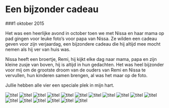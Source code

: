 Een bijzonder cadeau
====================

###1 oktober 2015

Het was een heerlijke avond in october toen we met Nissa en haar mama op pad gingen voor leuke foto’s voor papa van Nissa. Ze wilden een cadeau geven voor zijn verjaardag, een bijzondere cadeau die hij altijd mee mocht nemen als hij ver van huis was.

Nissa heeft een broertje, Remi, hij kijkt elke dag naar mama, papa en zijn kleine zusje van boven, hij is altijd in hun gedachten. Het was heel bijzonder voor mij om de grootste droom van de ouders van Remi en Nissa te vervullen, hun kinderen samen brengen, al was het maar op de foto. 

Jullie hebben alle vier een speciale plek in mijn hart.

![titel](/img/blog/een-bijzonder-cadeau/1.jpg)
![titel](/img/blog/een-bijzonder-cadeau/2.jpg)
![titel](/img/blog/een-bijzonder-cadeau/3.jpg)
![titel](/img/blog/een-bijzonder-cadeau/4.jpg)
![titel](/img/blog/een-bijzonder-cadeau/5.jpg)
![titel](/img/blog/een-bijzonder-cadeau/6.jpg)
![titel](/img/blog/een-bijzonder-cadeau/7.jpg)
![titel](/img/blog/een-bijzonder-cadeau/8.jpg)
![titel](/img/blog/een-bijzonder-cadeau/9.jpg)
![titel](/img/blog/een-bijzonder-cadeau/10.jpg)
![titel](/img/blog/een-bijzonder-cadeau/11.jpg)
![titel](/img/blog/een-bijzonder-cadeau/12.jpg)
![titel](/img/blog/een-bijzonder-cadeau/13.jpg)
![titel](/img/blog/een-bijzonder-cadeau/14.jpg)
![titel](/img/blog/een-bijzonder-cadeau/15.jpg)
![titel](/img/blog/een-bijzonder-cadeau/16.jpg)
![titel](/img/blog/een-bijzonder-cadeau/17.jpg)